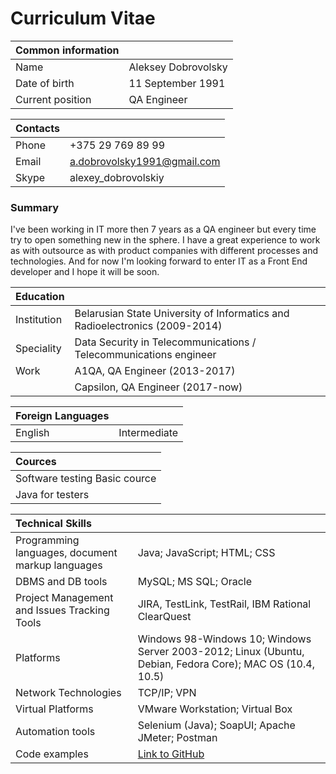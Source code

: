 # Curriculum Vitae

Common information ||
:---| :---
Name | Aleksey Dobrovolsky
Date of birth | 11 September 1991
Current position | QA Engineer

Contacts ||
:---| :---
Phone | +375 29 769 89 99
Email | a.dobrovolsky1991@gmail.com
Skype | alexey_dobrovolskiy

### Summary
I've been working in IT more then 7 years as a QA engineer but every time try to open something new in the sphere. I have a great experience to work as with outsource as with product companies with different processes and technologies. And for now I'm looking forward to enter IT as a Front End developer and I hope it will be soon.

Education ||
:---| :---
Institution |	Belarusian State University of Informatics and Radioelectronics (2009-2014)
Speciality | Data Security in Telecommunications / Telecommunications engineer
Work | A1QA, QA Engineer (2013-2017)
|| Capsilon, QA Engineer (2017-now)

Foreign Languages ||
:---| :---
English | Intermediate

Cources|
:---|
Software testing Basic cource |
Java for testers |

Technical Skills | |
:---| :---
Programming languages, document markup languages | Java; JavaScript; HTML; CSS
DBMS and DB tools |	MySQL; MS SQL; Oracle
Project Management and Issues Tracking Tools | JIRA, TestLink, TestRail, IBM Rational ClearQuest
Platforms |	Windows 98-Windows 10; Windows Server 2003-2012; Linux (Ubuntu, Debian, Fedora Core); MAC OS (10.4, 10.5)
Network Technologies | TCP/IP; VPN
Virtual Platforms |	VMware Workstation; Virtual Box
Automation tools |	Selenium (Java); SoapUI; Apache JMeter; Postman
Code examples | [Link to GitHub](https://github.com/AlexD1991?tab=repositories)
